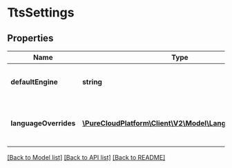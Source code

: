 # TtsSettings

## Properties
Name | Type | Description | Notes
------------ | ------------- | ------------- | -------------
**defaultEngine** | **string** | ID of the global default TTS engine | 
**languageOverrides** | [**\PureCloudPlatform\Client\V2\Model\LanguageOverride[]**](LanguageOverride.md) | The list of default overrides for specific languages | 

[[Back to Model list]](../README.md#documentation-for-models) [[Back to API list]](../README.md#documentation-for-api-endpoints) [[Back to README]](../README.md)


